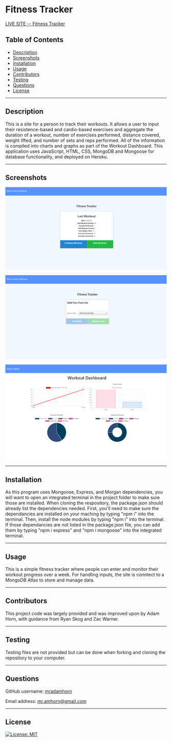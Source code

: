 # Fitness Tracker

[LIVE SITE -- Fitness Tracker](https://protected-shore-78478.herokuapp.com/)

## Table of Contents
- [Description](#description)
- [Screenshots](#screenshots)
- [Installation](#installation)
- [Usage](#usage)
- [Contributors](#contributors)
- [Testing](#testing)
- [Questions](#questions)
- [License](#license)

---

## Description
This is a site for a person to track their workouts. It allows a user to input their resistence-based and cardio-based exercises and aggregate the duration of a workout, number of exercises performed, distance covered, weight lifted, and number of sets and reps performed. All of the information is compiled into charts and graphs as part of the Workout Dashboard. This application uses JavaScript, HTML, CSS, MongoDB and Mongoose for database functionality, and deployed on Heroku.

---

## Screenshots

![Homepage](images/homepage.png)

![Add Your Exercise](images/addexercise.png)

![Dashboard](images/dashboard.png)

---

## Installation
As this program uses Mongoose, Express, and Morgan dependencies, you will want to open an integrated terminal in the project folder to make sure those are installed. When cloning the respository, the package.json should already list the dependencies needed. First, you'll need to make sure the dependancies are installed on your maching by typing "npm i" into the terminal. Then, install the node modules by typing "npm i" into the terminal. If those dependancies are not listed in the package.json file, you can add them by typing "npm i express" and "npm i mongoose" into the integrated terminal.   

---

## Usage
This is a simple fitness tracker where people can enter and monitor their workout progress over a week. For handling inputs, the site is conntect to a MongoDB Atlas to store and manage data. 

---

## Contributors
This project code was largely provided and was improved upon by Adam Horn, with guidance from Ryan Skog and Zac Warner.

---

## Testing
Testing files are not provided but can be done when forking and cloning the repository to your computer.  

---

## Questions
GitHub username: [mradamhorn](https://github.com/mradamhorn)

Email address: mr.amhorn@gmail.com

---

## License
[![License: MIT](https://img.shields.io/badge/License-MIT-yellow.svg)](https://opensource.org/licenses/MIT)